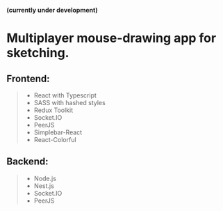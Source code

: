 **(currently under development)**
# Multiplayer mouse-drawing app for sketching.

## Frontend:

> - React with Typescript
> - SASS with hashed styles
> - Redux Toolkit
> - Socket.IO
> - PeerJS
> - Simplebar-React
> - React-Colorful

## Backend:
> - Node.js
> - Nest.js
> - Socket.IO
> - PeerJS